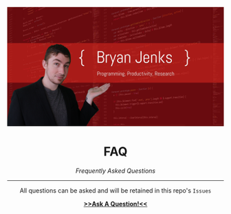 <center>
  <img src="/img/image.png">
  <h1>FAQ</h1>
  <i>Frequently Asked Questions</i>
  <hr>
  <p>All questions can be asked and will be retained in this repo's <code>Issues</code></p>
</center>
<p align='center'>
  <strong>
    <a href='https://github.com/BryanJenksCommunity/FAQ/issues/new?assignees=tallguyjenks&labels=New+Question&template=QUESTION.md&title='> >>Ask A Question!<<</a>
  </strong>
</p>
